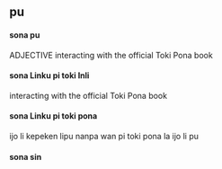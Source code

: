 ## pu

#### sona pu

ADJECTIVE interacting with the official Toki Pona book

#### sona Linku pi toki Inli

interacting with the official Toki Pona book

#### sona Linku pi toki pona

ijo li kepeken lipu nanpa wan pi toki pona la ijo li pu

#### sona sin

